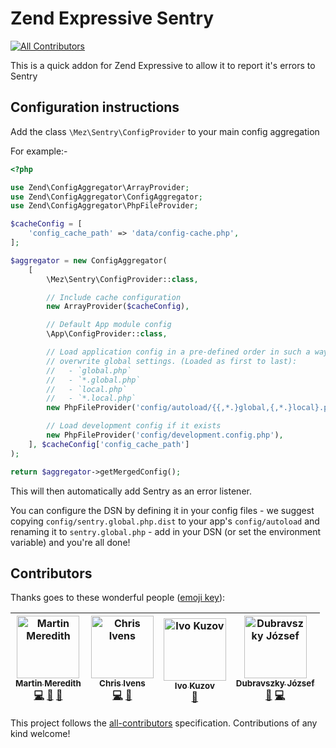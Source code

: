 # Zend Expressive Sentry
[![All Contributors](https://img.shields.io/badge/all_contributors-4-orange.svg?style=flat-square)](#contributors)

This is a quick addon for Zend Expressive to allow it to report it's errors to Sentry

## Configuration instructions

Add the class `\Mez\Sentry\ConfigProvider` to your main config aggregation

For example:-


```php
<?php

use Zend\ConfigAggregator\ArrayProvider;
use Zend\ConfigAggregator\ConfigAggregator;
use Zend\ConfigAggregator\PhpFileProvider;

$cacheConfig = [
    'config_cache_path' => 'data/config-cache.php',
];

$aggregator = new ConfigAggregator(
    [
        \Mez\Sentry\ConfigProvider::class,

        // Include cache configuration
        new ArrayProvider($cacheConfig),

        // Default App module config
        \App\ConfigProvider::class,

        // Load application config in a pre-defined order in such a way that local settings
        // overwrite global settings. (Loaded as first to last):
        //   - `global.php`
        //   - `*.global.php`
        //   - `local.php`
        //   - `*.local.php`
        new PhpFileProvider('config/autoload/{{,*.}global,{,*.}local}.php'),

        // Load development config if it exists
        new PhpFileProvider('config/development.config.php'),
    ], $cacheConfig['config_cache_path']
);

return $aggregator->getMergedConfig();
```

This will then automatically add Sentry as an error listener.

You can configure the DSN by defining it in your config files - we suggest copying `config/sentry.global.php.dist` to
your app's `config/autoload` and renaming it to `sentry.global.php` - add in your DSN (or set the environment variable)
and you're all done!


## Contributors

Thanks goes to these wonderful people ([emoji key](https://github.com/all-contributors/all-contributors#emoji-key)):

<!-- ALL-CONTRIBUTORS-LIST:START - Do not remove or modify this section -->
<!-- prettier-ignore -->
| [<img src="https://avatars3.githubusercontent.com/u/570639?v=4" width="100px;" alt="Martin Meredith"/><br /><sub><b>Martin Meredith</b></sub>](https://www.sourceguru.net)<br />[💻](https://github.com/Mezzle/zend-expressive-sentry/commits?author=mezzle "Code") [🤔](#ideas-mezzle "Ideas, Planning, & Feedback") [📖](https://github.com/Mezzle/zend-expressive-sentry/commits?author=mezzle "Documentation") | [<img src="https://avatars2.githubusercontent.com/u/401928?v=4" width="100px;" alt="Chris Ivens"/><br /><sub><b>Chris Ivens</b></sub>](http://www.joltbox.co.uk)<br />[💻](https://github.com/Mezzle/zend-expressive-sentry/commits?author=chrisivens "Code") [👀](#review-chrisivens "Reviewed Pull Requests") | [<img src="https://avatars3.githubusercontent.com/u/5767316?v=4" width="100px;" alt="Ivo Kuzov"/><br /><sub><b>Ivo Kuzov</b></sub>](https://github.com/ivok)<br />[🐛](https://github.com/Mezzle/zend-expressive-sentry/issues?q=author%3Aivok "Bug reports") | [<img src="https://avatars2.githubusercontent.com/u/1174548?v=4" width="100px;" alt="Dubravszky József"/><br /><sub><b>Dubravszky József</b></sub>](http://joed.hu)<br />[🚧](#maintenance-djozsef "Maintenance") [💻](https://github.com/Mezzle/zend-expressive-sentry/commits?author=djozsef "Code") |
| :---: | :---: | :---: | :---: |
<!-- ALL-CONTRIBUTORS-LIST:END -->

This project follows the [all-contributors](https://github.com/all-contributors/all-contributors) specification. Contributions of any kind welcome!